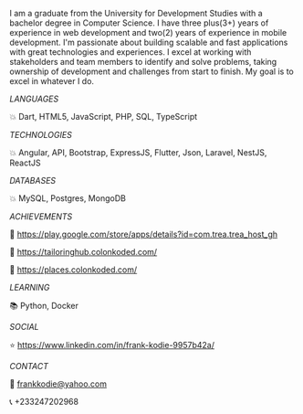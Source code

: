 I am a graduate from the University for Development Studies with a bachelor degree in Computer Science. I have three plus(3+) years of experience in web development and two(2) years of experience in mobile development.
I'm passionate about building scalable and fast applications with great technologies and experiences. I excel at working with stakeholders and team members to identify and solve problems, taking ownership of development and challenges from start to finish. My goal is to excel in whatever I do.




*LANGUAGES*

:boom: Dart, HTML5, JavaScript, PHP, SQL, TypeScript

*TECHNOLOGIES*

:boom: Angular, API, Bootstrap, ExpressJS, Flutter, Json, Laravel, NestJS, ReactJS

*DATABASES*

:boom: MySQL, Postgres, MongoDB


*ACHIEVEMENTS*

:rocket: https://play.google.com/store/apps/details?id=com.trea.trea_host_gh

:rocket: https://tailoringhub.colonkoded.com/

:rocket: https://places.colonkoded.com/


*LEARNING*

:books: Python, Docker



*SOCIAL*

:star: https://www.linkedin.com/in/frank-kodie-9957b42a/


*CONTACT*

:email: frankkodie@yahoo.com

:telephone_receiver: +233247202968





<!--
**franklobsty25/franklobsty25** is a ✨ _special_ ✨ repository because its `README.md` (this file) appears on your GitHub profile.

Here are some ideas to get you started:

- 🔭 I’m currently working on ...
- 🌱 I’m currently learning ...
- 👯 I’m looking to collaborate on ...
- 🤔 I’m looking for help with ...
- 💬 Ask me about ...

- 😄 Pronouns: ...
- ⚡ Fun fact: ...
-->
